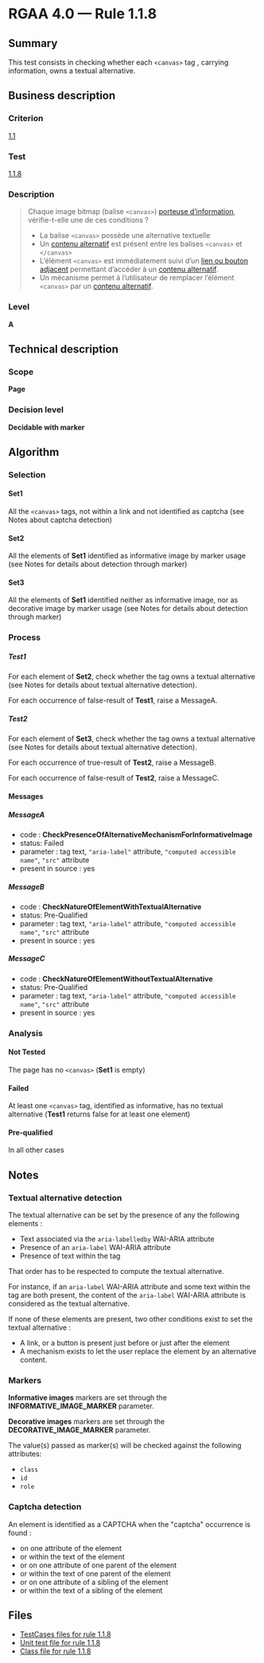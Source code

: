 # RGAA 4.0 — Rule 1.1.8

## Summary

This test consists in checking whether each `<canvas>` tag , carrying information, owns a textual alternative.

## Business description

### Criterion

[1.1](https://www.numerique.gouv.fr/publications/rgaa-accessibilite/methode/criteres/#crit-1-1)

### Test

[1.1.8](https://www.numerique.gouv.fr/publications/rgaa-accessibilite/methode/criteres/#test-1-1-8)

### Description

> Chaque image bitmap (balise `<canvas>`) [porteuse d’information](https://www.numerique.gouv.fr/publications/rgaa-accessibilite/methode/glossaire/#image-porteuse-d-information), vérifie-t-elle une de ces conditions ?
> 
> * La balise `<canvas>` possède une alternative textuelle
> * Un [contenu alternatif](https://www.numerique.gouv.fr/publications/rgaa-accessibilite/methode/glossaire/#contenu-alternatif) est présent entre les balises `<canvas>` et `</canvas>`
> * L’élément `<canvas>` est immédiatement suivi d’un [lien ou bouton adjacent](https://www.numerique.gouv.fr/publications/rgaa-accessibilite/methode/glossaire/#lien-ou-bouton-adjacent) permettant d’accéder à un [contenu alternatif](https://www.numerique.gouv.fr/publications/rgaa-accessibilite/methode/glossaire/#contenu-alternatif).
> * Un mécanisme permet à l’utilisateur de remplacer l’élément `<canvas>` par un [contenu alternatif](https://www.numerique.gouv.fr/publications/rgaa-accessibilite/methode/glossaire/#contenu-alternatif).

### Level

**A**

## Technical description

### Scope

**Page**

### Decision level

**Decidable with marker**

## Algorithm

### Selection

#### Set1

All the `<canvas>` tags, not within a link and not identified as captcha (see Notes about captcha detection)

#### Set2

All the elements of **Set1** identified as informative image by marker usage 
(see Notes for details about detection through marker)

#### Set3

All the elements of **Set1** identified neither as informative image, nor as decorative image by marker usage 
(see Notes for details about detection through marker)

### Process

##### Test1

For each element of **Set2**, check whether the tag owns a textual alternative (see Notes for details about textual alternative detection). 

For each occurrence of false-result of **Test1**, raise a MessageA.

##### Test2

For each element of **Set3**, check whether the tag owns a textual alternative (see Notes for details about textual alternative detection). 

For each occurrence of true-result of **Test2**, raise a MessageB.

For each occurrence of false-result of **Test2**, raise a MessageC.

#### Messages

##### MessageA 

-    code : **CheckPresenceOfAlternativeMechanismForInformativeImage** 
-    status: Failed
-    parameter : tag text, `"aria-label"` attribute, `"computed accessible name"`, `"src"` attribute
-    present in source : yes

##### MessageB 

-    code : **CheckNatureOfElementWithTextualAlternative** 
-    status: Pre-Qualified
-    parameter : tag text, `"aria-label"` attribute, `"computed accessible name"`, `"src"` attribute
-    present in source : yes

##### MessageC

-    code : **CheckNatureOfElementWithoutTextualAlternative** 
-    status: Pre-Qualified
-    parameter : tag text, `"aria-label"` attribute, `"computed accessible name"`, `"src"` attribute
-    present in source : yes

### Analysis

#### Not Tested

The page has no `<canvas>` (**Set1** is empty)

#### Failed

At least one `<canvas>` tag, identified as informative, has no textual alternative 
(**Test1** returns false for at least one element)

#### Pre-qualified

In all other cases

## Notes

### Textual alternative detection

The textual alternative can be set by the presence of any the following elements : 

* Text associated via the `aria-labelledby` WAI-ARIA attribute 
* Presence of an `aria-label` WAI-ARIA attribute
* Presence of text within the tag

That order has to be respected to compute the textual alternative.

For instance, if an `aria-label` WAI-ARIA attribute and some text within the tag are both present, 
the content of the `aria-label` WAI-ARIA attribute is considered as the textual alternative.

If none of these elements are present, two other conditions exist to set the textual alternative :
 
* A link, or a button is present just before or just after the element
* A mechanism exists to let the user replace the element by an alternative content.

### Markers 

**Informative images** markers are set through the **INFORMATIVE_IMAGE_MARKER** parameter.

**Decorative images** markers are set through the **DECORATIVE_IMAGE_MARKER** parameter.

The value(s) passed as marker(s) will be checked against the following attributes:

- `class`
- `id`
- `role`

### Captcha detection

An element is identified as a CAPTCHA when the "captcha" occurrence is found :

- on one attribute of the element
- or within the text of the element
- or on one attribute of one parent of the element
- or within the text of one parent of the element
- or on one attribute of a sibling of the element
- or within the text of a sibling of the element

## Files

- [TestCases files for rule 1.1.8](https://gitlab.com/asqatasun/Asqatasun/-/tree/master/rules/rules-rgaa4.0/src/test/resources/testcases/rgaa40/Rgaa40Rule010108/)
- [Unit test file for rule 1.1.8](https://gitlab.com/asqatasun/Asqatasun/-/blob/master/rules/rules-rgaa4.0/src/test/java/org/asqatasun/rules/rgaa40/Rgaa40Rule010108Test.java)
- [Class file for rule 1.1.8](https://gitlab.com/asqatasun/Asqatasun/-/blob/master/rules/rules-rgaa4.0/src/main/java/org/asqatasun/rules/rgaa40/Rgaa40Rule010108.java)



